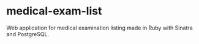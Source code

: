 # medical-exam-list
Web application for medical examination listing made in Ruby with Sinatra and PostgreSQL.
